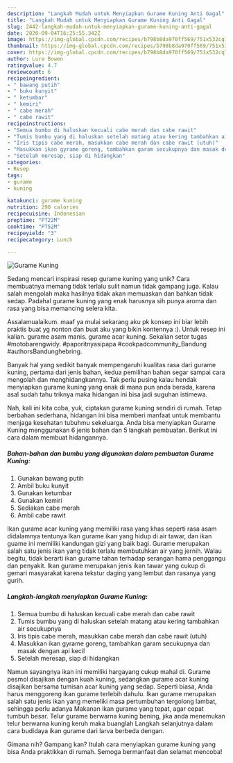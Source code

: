 ```yaml
---
description: "Langkah Mudah untuk Menyiapkan Gurame Kuning Anti Gagal"
title: "Langkah Mudah untuk Menyiapkan Gurame Kuning Anti Gagal"
slug: 2442-langkah-mudah-untuk-menyiapkan-gurame-kuning-anti-gagal
date: 2020-09-04T16:25:55.342Z
image: https://img-global.cpcdn.com/recipes/b798b8da970ff569/751x532cq70/gurame-kuning-foto-resep-utama.jpg
thumbnail: https://img-global.cpcdn.com/recipes/b798b8da970ff569/751x532cq70/gurame-kuning-foto-resep-utama.jpg
cover: https://img-global.cpcdn.com/recipes/b798b8da970ff569/751x532cq70/gurame-kuning-foto-resep-utama.jpg
author: Lura Bowen
ratingvalue: 4.7
reviewcount: 6
recipeingredient:
- " bawang putih"
- " buku kunyit"
- " ketumbar"
- " kemiri"
- " cabe merah"
- " cabe rawit"
recipeinstructions:
- "Semua bumbu di haluskan kecuali cabe merah dan cabe rawit"
- "Tumis bumbu yang di haluskan setelah matang atau kering tambahkan air secukupnya"
- "Iris tipis cabe merah, masukkan cabe merah dan cabe rawit (utuh)"
- "Masukkan ikan gyrame goreng, tambahkan garam secukupnya dan masak dengan api kecil"
- "Setelah meresap, siap di hidangkan"
categories:
- Resep
tags:
- gurame
- kuning

katakunci: gurame kuning 
nutrition: 290 calories
recipecuisine: Indonesian
preptime: "PT22M"
cooktime: "PT52M"
recipeyield: "3"
recipecategory: Lunch

---
```



![Gurame Kuning](https://img-global.cpcdn.com/recipes/b798b8da970ff569/751x532cq70/gurame-kuning-foto-resep-utama.jpg)

Sedang mencari inspirasi resep gurame kuning yang unik? Cara membuatnya memang tidak terlalu sulit namun tidak gampang juga. Kalau salah mengolah maka hasilnya tidak akan memuaskan dan bahkan tidak sedap. Padahal gurame kuning yang enak harusnya sih punya aroma dan rasa yang bisa memancing selera kita.

Assalamualaikum. maaf ya mulai sekarang aku pk konsep ini biar lebih praktis buat yg nonton dan buat aku yang bikin kontennya :). Untuk resep ini kalian. gurame asam manis. gurame acar kuning. Sekalian setor tugas #motobarengwidy. #paporitnyasipapa #cookpadcommunity_Bandung #authorsBandunghebring.

Banyak hal yang sedikit banyak mempengaruhi kualitas rasa dari gurame kuning, pertama dari jenis bahan, kedua pemilihan bahan segar sampai cara mengolah dan menghidangkannya. Tak perlu pusing kalau hendak menyiapkan gurame kuning yang enak di mana pun anda berada, karena asal sudah tahu triknya maka hidangan ini bisa jadi suguhan istimewa.


Nah, kali ini kita coba, yuk, ciptakan gurame kuning sendiri di rumah. Tetap berbahan sederhana, hidangan ini bisa memberi manfaat untuk membantu menjaga kesehatan tubuhmu sekeluarga. Anda bisa menyiapkan Gurame Kuning menggunakan 6 jenis bahan dan 5 langkah pembuatan. Berikut ini cara dalam membuat hidangannya.

<!--inarticleads1-->

##### Bahan-bahan dan bumbu yang digunakan dalam pembuatan Gurame Kuning:

1. Gunakan  bawang putih
1. Ambil  buku kunyit
1. Gunakan  ketumbar
1. Gunakan  kemiri
1. Sediakan  cabe merah
1. Ambil  cabe rawit


Ikan gurame acar kuning yang memiliki rasa yang khas seperti rasa asam didalamnya tentunya Ikan gurame ikan yang hidup di air tawar, dan ikan guame ini memiliki kandungan gizi yang baik bagi. Gurame merupakan salah satu jenis ikan yang tidak terlalu membutuhkan air yang jernih. Walau begitu, tidak berarti ikan gurame tahan terhadap serangan hama penggangu dan penyakit. Ikan gurame merupakan jenis ikan tawar yang cukup di gemari masyarakat karena tekstur daging yang lembut dan rasanya yang gurih. 

<!--inarticleads2-->

##### Langkah-langkah menyiapkan Gurame Kuning:

1. Semua bumbu di haluskan kecuali cabe merah dan cabe rawit
1. Tumis bumbu yang di haluskan setelah matang atau kering tambahkan air secukupnya
1. Iris tipis cabe merah, masukkan cabe merah dan cabe rawit (utuh)
1. Masukkan ikan gyrame goreng, tambahkan garam secukupnya dan masak dengan api kecil
1. Setelah meresap, siap di hidangkan


Namun sayangnya ikan ini memiliki hargayang cukup mahal di. Gurame pesmol disajikan dengan kuah kuning, sedangkan gurame acar kuning disajikan bersama tumisan acar kuning yang sedap. Seperti biasa, Anda harus menggoreng ikan gurame terlebih dahulu. Ikan gurame merupakan salah satu jenis ikan yang memeliki masa pertumbuhan tergolong lambat, sehingga perlu adanya Makanan ikan gurame yang tepat, agar cepat tumbuh besar. Telur gurame berwarna kuning bening, jika anda menemukan telur berwarna kuning keruh maka buanglah Langkah selanjutnya dalam cara budidaya ikan gurame dari larva berbeda dengan. 

Gimana nih? Gampang kan? Itulah cara menyiapkan gurame kuning yang bisa Anda praktikkan di rumah. Semoga bermanfaat dan selamat mencoba!
